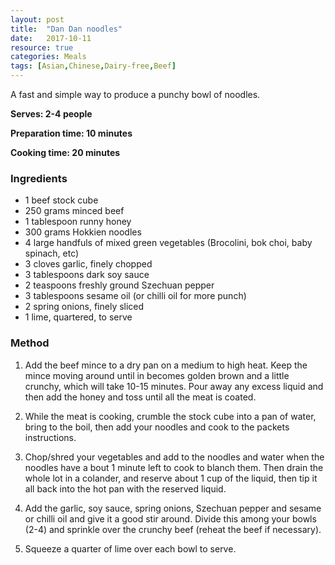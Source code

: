 ```yaml
---
layout: post
title:  "Dan Dan noodles"
date:   2017-10-11
resource: true
categories: Meals
tags: [Asian,Chinese,Dairy-free,Beef]
---
```


 A fast and simple way to produce a punchy bowl of noodles.

**Serves: 2-4 people** 

**Preparation time: 10 minutes** 

**Cooking time: 20 minutes** 

### Ingredients
* 1 beef stock cube
* 250 grams minced beef
* 1 tablespoon runny honey
* 300 grams Hokkien noodles
* 4 large handfuls of mixed green vegetables (Brocolini, bok choi, baby spinach, etc)
* 3 cloves garlic, finely chopped
* 3 tablespoons dark soy sauce
* 2 teaspoons freshly ground Szechuan pepper
* 3 tablespoons sesame oil (or chilli oil for more punch)
* 2 spring onions, finely sliced
* 1 lime, quartered, to serve

### Method

1. Add the beef mince to a dry pan on a medium to high heat. Keep the mince moving around until in becomes golden brown and a little crunchy, which will take 10-15 minutes. Pour away any excess liquid and then add the honey and toss until all the meat is coated. 

2. While the meat is cooking, crumble the stock cube into a pan of water, bring to the boil, then add your noodles and cook to the packets instructions. 

3. Chop/shred your vegetables and add to the noodles and water when the noodles have a bout 1 minute left to cook to blanch them. Then drain the whole lot in a colander, and reserve about 1 cup of the liquid, then tip it all back into the hot pan with the reserved liquid.

4. Add the garlic, soy sauce, spring onions, Szechuan pepper and sesame or chilli oil and give it a good stir around. Divide this among your bowls (2-4) and sprinkle over the crunchy beef (reheat the beef if necessary). 

5. Squeeze a quarter of lime over each bowl to serve. 
